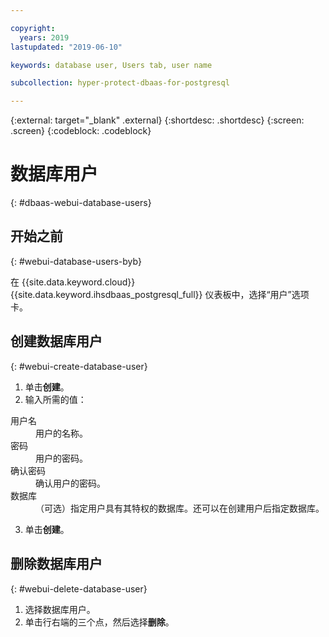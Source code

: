 ```yaml
---

copyright:
  years: 2019
lastupdated: "2019-06-10"

keywords: database user, Users tab, user name

subcollection: hyper-protect-dbaas-for-postgresql

---
```


{:external: target="_blank" .external}
{:shortdesc: .shortdesc}
{:screen: .screen}
{:codeblock: .codeblock}


# 数据库用户
{: #dbaas-webui-database-users}

## 开始之前
{: #webui-database-users-byb}

在 {{site.data.keyword.cloud}} {{site.data.keyword.ihsdbaas_postgresql_full}} 仪表板中，选择“用户”选项卡。

## 创建数据库用户
{: #webui-create-database-user}

1. 单击**创建**。
2. 输入所需的值：
<dl>
<dt>用户名</dt>
<dd>用户的名称。</dd>
<dt>密码</dt>
<dd>用户的密码。</dd>
<dt>确认密码</dt>
<dd>确认用户的密码。</dd>
<dt>数据库</dt>
<dd>（可选）指定用户具有其特权的数据库。还可以在创建用户后指定数据库。</dd>
</dl>

3. 单击**创建**。

## 删除数据库用户
{: #webui-delete-database-user}

1. 选择数据库用户。
2. 单击行右端的三个点，然后选择**删除**。
